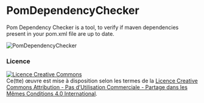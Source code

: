 PomDependencyChecker
====================

Pom Dependency Checker is a tool, to verify if maven dependencies present in your pom.xml file are up to date.

![PomDependencyChecker](https://img4.hostingpics.net/pics/939274Capturedecran20170817a215222.png)

### Licence ######

<a rel="license" href="http://creativecommons.org/licenses/by-nc-sa/4.0/"><img alt="Licence Creative Commons" style="border-width:0" src="https://i.creativecommons.org/l/by-nc-sa/4.0/88x31.png" /></a><br />Ce(tte) œuvre est mise à disposition selon les termes de la <a rel="license" href="http://creativecommons.org/licenses/by-nc-sa/4.0/">Licence Creative Commons Attribution - Pas d’Utilisation Commerciale - Partage dans les Mêmes Conditions 4.0 International</a>.
